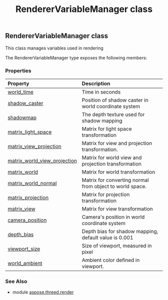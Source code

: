 ﻿---
title: RendererVariableManager class
second_title: Aspose.3D for Python via .NET API References
description: 
type: docs
weight: 280
url: /python-net/aspose.threed.render/renderervariablemanager/
is_root: false
---

## RendererVariableManager class

This class manages variables used in rendering



The RendererVariableManager type exposes the following members:

### Properties
| Property | Description |
| :- | :- |
| [world_time](/3d/python-net/aspose.threed.render/renderervariablemanager/world_time) | Time in seconds |
| [shadow_caster](/3d/python-net/aspose.threed.render/renderervariablemanager/shadow_caster) | Position of shadow caster in world coordinate system |
| [shadowmap](/3d/python-net/aspose.threed.render/renderervariablemanager/shadowmap) | The depth texture used for shadow mapping |
| [matrix_light_space](/3d/python-net/aspose.threed.render/renderervariablemanager/matrix_light_space) | Matrix for light space transformation |
| [matrix_view_projection](/3d/python-net/aspose.threed.render/renderervariablemanager/matrix_view_projection) | Matrix for view and projection transformation. |
| [matrix_world_view_projection](/3d/python-net/aspose.threed.render/renderervariablemanager/matrix_world_view_projection) | Matrix for world view and projection transformation |
| [matrix_world](/3d/python-net/aspose.threed.render/renderervariablemanager/matrix_world) | Matrix for world transformation |
| [matrix_world_normal](/3d/python-net/aspose.threed.render/renderervariablemanager/matrix_world_normal) | Matrix for converting normal from object to world space. |
| [matrix_projection](/3d/python-net/aspose.threed.render/renderervariablemanager/matrix_projection) | Matrix for projection transformation |
| [matrix_view](/3d/python-net/aspose.threed.render/renderervariablemanager/matrix_view) | Matrix for view transformation |
| [camera_position](/3d/python-net/aspose.threed.render/renderervariablemanager/camera_position) | Camera's position in world coordinate system |
| [depth_bias](/3d/python-net/aspose.threed.render/renderervariablemanager/depth_bias) | Depth bias for shadow mapping, default value is 0.001 |
| [viewport_size](/3d/python-net/aspose.threed.render/renderervariablemanager/viewport_size) | Size of viewport, measured in pixel |
| [world_ambient](/3d/python-net/aspose.threed.render/renderervariablemanager/world_ambient) | Ambient color defined in viewport. |



### See Also
* module [aspose.threed.render](..)
